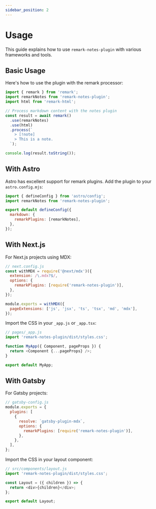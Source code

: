 ```yaml
---
sidebar_position: 2
---
```


# Usage

This guide explains how to use `remark-notes-plugin` with various frameworks and tools.

## Basic Usage

Here's how to use the plugin with the remark processor:

```javascript
import { remark } from 'remark';
import remarkNotes from 'remark-notes-plugin';
import html from 'remark-html';

// Process markdown content with the notes plugin
const result = await remark()
  .use(remarkNotes)
  .use(html)
  .process(`
    > [!note]
    > This is a note.
  `);

console.log(result.toString());
```

## With Astro

Astro has excellent support for remark plugins. Add the plugin to your `astro.config.mjs`:

```javascript
import { defineConfig } from 'astro/config';
import remarkNotes from 'remark-notes-plugin';

export default defineConfig({
  markdown: {
    remarkPlugins: [remarkNotes],
  },
});
```

## With Next.js

For Next.js projects using MDX:

```javascript
// next.config.js
const withMDX = require('@next/mdx')({
  extension: /\.mdx?$/,
  options: {
    remarkPlugins: [require('remark-notes-plugin')],
  },
});

module.exports = withMDX({
  pageExtensions: ['js', 'jsx', 'ts', 'tsx', 'md', 'mdx'],
});
```

Import the CSS in your `_app.js` or `_app.tsx`:

```javascript
// pages/_app.js
import 'remark-notes-plugin/dist/styles.css';

function MyApp({ Component, pageProps }) {
  return <Component {...pageProps} />;
}

export default MyApp;
```

## With Gatsby

For Gatsby projects:

```javascript
// gatsby-config.js
module.exports = {
  plugins: [
    {
      resolve: `gatsby-plugin-mdx`,
      options: {
        remarkPlugins: [require('remark-notes-plugin')],
      },
    },
  ],
};
```

Import the CSS in your layout component:

```javascript
// src/components/layout.js
import 'remark-notes-plugin/dist/styles.css';

const Layout = ({ children }) => {
  return <div>{children}</div>;
};

export default Layout;
```